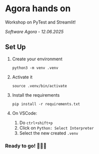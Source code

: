 # Agora hands on

Workshop on PyTest and Streamlit!

_Software Agora - 12.06.2025_

## Set Up

1. Create your environment

    `python3 -m venv .venv`

2. Activate it

    `source .venv/bin/activate`

3. Install the requirements

    `pip install -r requirements.txt`

4. On VSCode:
   1. Do `ctrl+shift+p`
   2. Click on `Python: Select Interpreter`
   3. Select the new created `.venv`

### Ready to go! 🧬🧬🧬
